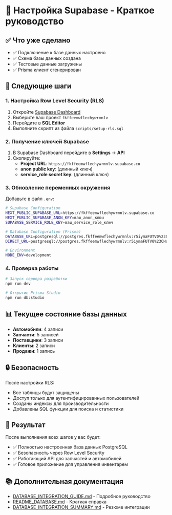 # 🚀 Настройка Supabase - Краткое руководство

## ✅ Что уже сделано

- ✅ Подключение к базе данных настроено
- ✅ Схема базы данных создана
- ✅ Тестовые данные загружены
- ✅ Prisma клиент сгенерирован

## 🔧 Следующие шаги

### 1. Настройка Row Level Security (RLS)

1. Откройте [Supabase Dashboard](https://supabase.com/dashboard)
2. Выберите ваш проект `fkffeemwflechywrmnlv`
3. Перейдите в **SQL Editor**
4. Выполните скрипт из файла `scripts/setup-rls.sql`

### 2. Получение ключей Supabase

1. В Supabase Dashboard перейдите в **Settings** → **API**
2. Скопируйте:
   - **Project URL**: `https://fkffeemwflechywrmnlv.supabase.co`
   - **anon public key**: (длинный ключ)
   - **service_role secret key**: (длинный ключ)

### 3. Обновление переменных окружения

Добавьте в файл `.env`:

```bash
# Supabase Configuration
NEXT_PUBLIC_SUPABASE_URL=https://fkffeemwflechywrmnlv.supabase.co
NEXT_PUBLIC_SUPABASE_ANON_KEY=ваш_anon_ключ
SUPABASE_SERVICE_ROLE_KEY=ваш_service_role_ключ

# Database Configuration (Prisma)
DATABASE_URL=postgresql://postgres.fkffeemwflechywrmnlv:r5iymaFUTV0%23CHoc@aws-1-eu-central-1.pooler.supabase.com:5432/postgres
DIRECT_URL=postgresql://postgres.fkffeemwflechywrmnlv:r5iymaFUTV0%23CHoc@aws-1-eu-central-1.pooler.supabase.com:5432/postgres

# Environment
NODE_ENV=development
```

### 4. Проверка работы

```bash
# Запуск сервера разработки
npm run dev

# Открытие Prisma Studio
npm run db:studio
```

## 📊 Текущее состояние базы данных

- **Автомобили**: 4 записи
- **Запчасти**: 5 записей
- **Поставщики**: 3 записи
- **Клиенты**: 2 записи
- **Продажи**: 1 запись

## 🔒 Безопасность

После настройки RLS:
- Все таблицы будут защищены
- Доступ только для аутентифицированных пользователей
- Созданы индексы для производительности
- Добавлены SQL функции для поиска и статистики

## 🎯 Результат

После выполнения всех шагов у вас будет:
- ✅ Полностью настроенная база данных PostgreSQL
- ✅ Безопасность через Row Level Security
- ✅ Работающий API для запчастей и автомобилей
- ✅ Готовое приложение для управления инвентарем

## 📚 Дополнительная документация

- [DATABASE_INTEGRATION_GUIDE.md](./DATABASE_INTEGRATION_GUIDE.md) - Подробное руководство
- [README_DATABASE.md](./README_DATABASE.md) - Краткая справка
- [DATABASE_INTEGRATION_SUMMARY.md](./DATABASE_INTEGRATION_SUMMARY.md) - Резюме интеграции
